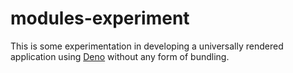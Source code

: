 # modules-experiment

This is some experimentation in developing a universally rendered application using [Deno](https://deno.land/) without any form of bundling.
